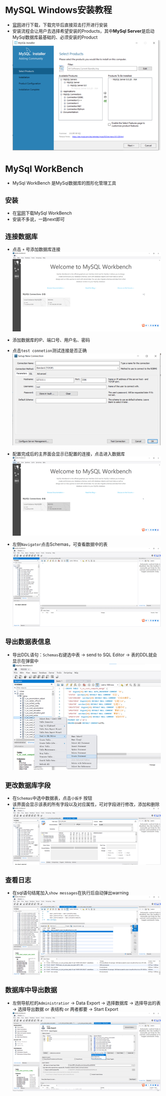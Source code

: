 # MySQL Windows安装教程
* [官网](https://dev.mysql.com/downloads/windows/installer/8.0.html)进行下载，下载完毕后直接双击打开进行安装
* 安装流程会让用户去选择希望安装的Products，其中**MySql Server**是启动MySql数据库最基础的、必须安装的Product
![](./../../../img/SQL/SQL数据库&工具配置0.png)

# MySql WorkBench
* MySql WorkBench 是MySql数据库的图形化管理工具

## 安装
* 在[官网](https://dev.mysql.com/downloads/workbench/)下载MySql WorkBench
* 安装不多说，一路next即可

## 连接数据库
* 点击 `+` 号添加数据库连接
![](./../../../img/SQL/SQL数据库&工具配置1.png)

* 添加数据库的IP、端口号、用户名、密码
* 点击`test connetion`测试连接是否正确
![](./../../../img/SQL/SQL数据库&工具配置2.png)

* 配置完成后的主界面会显示已配置的连接，点击进入数据库
![](./../../../img/SQL/SQL数据库&工具配置3.png)

* 左侧`Navigator`点击Schemas，可查看数据中的表
![](./../../../img/SQL/SQL数据库&工具配置4.png)

## 导出数据表信息
* 导出DDL语句：`Schemas`右键选中表 -> send to SQL Editor -> 表的DDL就会显示在弹窗中
![](./../../../img/SQL/SQL数据库&工具配置6.png)

## 更改数据库字段
* 在`Schemas`中选中数据表，点击`小扳手` 按钮
* 该界面会显示该表的所有字段以及对应属性，可对字段进行修改，添加和删除
![](./../../../img/SQL/SQL数据库&工具配置5.png)

## 查看日志
* 在sql语句结尾加入`show messages`在执行后自动弹出warning
![](./../../../img/SQL/SQL数据库&工具配置8.png)

## 数据库中导出数据
* 左侧导航栏的`Administratior` -> Data Export -> 选择数据库 -> 选择导出的表 -> 选择导出数据 or 表结构 or 两者都要 -> Start Export
![](./../../../img/SQL/SQL数据库&工具配置9.png)